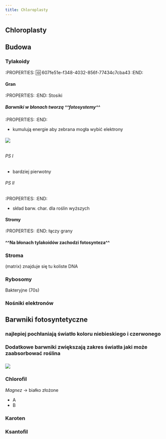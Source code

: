 ```yaml
---
title: Chloroplasty
---
```


## **Chloroplasty**
## Budowa
### Tylakoidy
:PROPERTIES:
:id: 607fe51e-f348-4032-856f-77434c7cba43
:END:
#### Gran
:PROPERTIES:
:END:
Stosiki
##### Barwniki w błonach tworzą ^^fotosystemy^^
:PROPERTIES:
:END:
- kumulują energie aby zebrana mogła wybić elektrony
###### ![](https://media.discordapp.net/attachments/738092871021756817/831773821064314910/unknown.png?width=720&height=437)
###### PS I 
- bardziej pierwotny
###### PS II 
:PROPERTIES:
:END:
- skład barw. char. dla roślin wyższych
#### Stromy
:PROPERTIES:
:END:
łączy grany
#### ^^Na błonach tylakoidów zachodzi fotosynteza^^
### Stroma
(matrix) znajduje się tu koliste DNA
### Rybosomy
Bakteryjne (70s)
### Nośniki elektronów
## Barwniki fotosyntetyczne
### najlepiej pochłaniają światło koloru **niebieskiego i czerwonego**
### Dodatkowe barwniki **zwiększają zakres światła** jaki może zaabsorbować roślina
### ![](https://media.discordapp.net/attachments/738092871021756817/831767972518821908/unknown.png?width=720&height=320)
### Chlorofil
_Magnez_ → białko złożone
- A
- B
### Karoten
### Ksantofil
